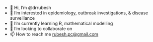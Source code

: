 - 👋 Hi, I’m @drrubesh
- 👀 I’m interested in epidemiology, outbreak investigations, & disease surveillance
- 🌱 I’m currently learning R, mathematical modelling
- 💞️ I’m looking to collaborate on 
- 📫 How to reach me rubesh.pc@gmail.com

<!---
drrubesh/drrubesh is a ✨ special ✨ repository because its `README.md` (this file) appears on your GitHub profile.
You can click the Preview link to take a look at your changes.
--->
